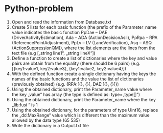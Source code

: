 # Python-problem

1. Open and read the information from Database.txt
2. Create 5 lists for each basic function (the prefix of the Parameter_name value indicates the basic function PpDae – DAE (DriverActivityEstimation), Ada – ADA (ActionDecisionAsil), PpRpa – RPA (ReferencePointAdjustment), PpLv – LV (LaneVerification), Asq – ASQ (ActionSuppressionQM)), where the list elements are the lines from the text file (e.g [„string line1“, „string lineX“])
3. Define a function to create a list of dictionaries where the key and value pairs are obtain from the equality (there should be 6 pairs) (e.g. [{key1:value1, key2:value3}, {key1:value2, key2:value4}])
4. With the defined function create a single dictionary having the keys the names of the basic functions and the value the list of dictionaries (previously obtained) (e.g. {RPA:[{}, {}], DAE:[{}, {}]})
5. Using the obtained dictionary, print the Parameter_name value where the key „value“ has array (the type is defined as: type=„type[]“)
6. Using the obtained dictionary, print the Parameter_name where the key „lib:fusi “ is 1
7. Using the obtained dictionary, for the parameters of type Uint16, replace the „dd:MaxRange“ value which is different than the maximum value allowed by the data type (65 535)
8. Write the dictionary in a Output.txt file
